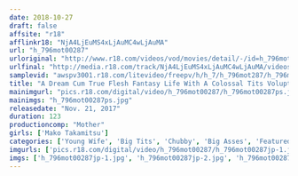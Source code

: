 ```yaml
---
date: 2018-10-27
draft: false
affsite: "r18"
afflinkr18: "NjA4LjEuMS4xLjAuMC4wLjAuMA"
url: "h_796mot00287"
urloriginal: "http://www.r18.com/videos/vod/movies/detail/-/id=h_796mot00287"
urlfinal: "http://media.r18.com/track/NjA4LjEuMS4xLjAuMC4wLjAuMA/videos/vod/movies/detail/-/id=h_796mot00287"
samplevid: "awspv3001.r18.com/litevideo/freepv/h/h_7/h_796mot287/h_796mot287_dmb_w.mp4"
title: "A Dream Cum True Flesh Fantasy Life With A Colossal Tits Voluptuous And Pudgy Housewife Mako Takamitsu"
mainimgurl: "pics.r18.com/digital/video/h_796mot00287/h_796mot00287ps.jpg"
mainimgs: "h_796mot00287ps.jpg"
releasedate: "Nov. 21, 2017"
duration: 123
productioncomp: "Mother"
girls: ['Mako Takamitsu']
categories: ['Young Wife', 'Big Tits', 'Chubby', 'Big Asses', 'Featured Actress', 'Huge Dick - Large Dick', 'Hi-Def']
imgurls: ['pics.r18.com/digital/video/h_796mot00287/h_796mot00287jp-1.jpg', 'pics.r18.com/digital/video/h_796mot00287/h_796mot00287jp-2.jpg', 'pics.r18.com/digital/video/h_796mot00287/h_796mot00287jp-3.jpg', 'pics.r18.com/digital/video/h_796mot00287/h_796mot00287jp-4.jpg', 'pics.r18.com/digital/video/h_796mot00287/h_796mot00287jp-5.jpg', 'pics.r18.com/digital/video/h_796mot00287/h_796mot00287jp-6.jpg', 'pics.r18.com/digital/video/h_796mot00287/h_796mot00287jp-7.jpg', 'pics.r18.com/digital/video/h_796mot00287/h_796mot00287jp-8.jpg', 'pics.r18.com/digital/video/h_796mot00287/h_796mot00287jp-9.jpg', 'pics.r18.com/digital/video/h_796mot00287/h_796mot00287jp-10.jpg', 'pics.r18.com/digital/video/h_796mot00287/h_796mot00287jp-11.jpg', 'pics.r18.com/digital/video/h_796mot00287/h_796mot00287jp-12.jpg', 'pics.r18.com/digital/video/h_796mot00287/h_796mot00287jp-13.jpg', 'pics.r18.com/digital/video/h_796mot00287/h_796mot00287jp-14.jpg', 'pics.r18.com/digital/video/h_796mot00287/h_796mot00287jp-15.jpg', 'pics.r18.com/digital/video/h_796mot00287/h_796mot00287jp-16.jpg', 'pics.r18.com/digital/video/h_796mot00287/h_796mot00287jp-17.jpg', 'pics.r18.com/digital/video/h_796mot00287/h_796mot00287jp-18.jpg', 'pics.r18.com/digital/video/h_796mot00287/h_796mot00287jp-19.jpg', 'pics.r18.com/digital/video/h_796mot00287/h_796mot00287jp-20.jpg']
imgs: ['h_796mot00287jp-1.jpg', 'h_796mot00287jp-2.jpg', 'h_796mot00287jp-3.jpg', 'h_796mot00287jp-4.jpg', 'h_796mot00287jp-5.jpg', 'h_796mot00287jp-6.jpg', 'h_796mot00287jp-7.jpg', 'h_796mot00287jp-8.jpg', 'h_796mot00287jp-9.jpg', 'h_796mot00287jp-10.jpg', 'h_796mot00287jp-11.jpg', 'h_796mot00287jp-12.jpg', 'h_796mot00287jp-13.jpg', 'h_796mot00287jp-14.jpg', 'h_796mot00287jp-15.jpg', 'h_796mot00287jp-16.jpg', 'h_796mot00287jp-17.jpg', 'h_796mot00287jp-18.jpg', 'h_796mot00287jp-19.jpg', 'h_796mot00287jp-20.jpg']
---
```

